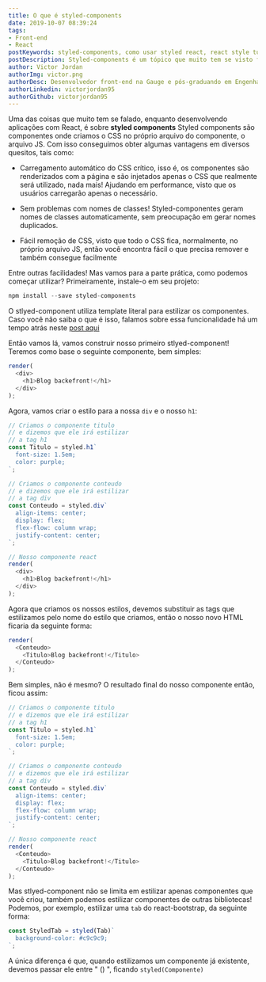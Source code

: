 ```yaml
---
title: O que é styled-components
date: 2019-10-07 08:39:24
tags:
- Front-end
- React
postKeywords: styled-components, como usar styled react, react style tutorial, como styled react, component react, react, component, stlyed-component
postDescription: Styled-components é um tópico que muito tem se visto falar no desenvolvimento front-end com React, você já conhece e já usa? Neste post, mostrarei como usar styled-components no React!
author: Victor Jordan
authorImg: victor.png
authorDesc: Desenvolvedor front-end na Gauge e pós-graduando em Engenharia de Software pela PUC-MG e formado em Banco de Dados pela Fatec, apaixonado por usabilidade, performance e UX!
authorLinkedin: victorjordan95
authorGithub: victorjordan95
---
```


Uma das coisas que muito tem se falado, enquanto desenvolvendo aplicações com React, é sobre **styled components**
Styled components são componentes onde criamos o CSS no próprio arquivo do componente, o arquivo JS.
Com isso conseguimos obter algumas vantagens em diversos quesitos, tais como:

- Carregamento automático do CSS crítico, isso é, os componentes são renderizados com a página e são injetados apenas o CSS que realmente
será utilizado, nada mais! Ajudando em performance, visto que os usuários carregarão apenas o necessário.

- Sem problemas com nomes de classes! Styled-componentes geram nomes de classes automaticamente, sem preocupação em gerar nomes duplicados.

<!-- more -->

- Fácil remoção de CSS, visto que todo o CSS fica, normalmente, no próprio arquivo JS, então você encontra fácil o que precisa remover e também consegue
facilmente 

Entre outras facilidades! 
Mas vamos para a parte prática, como podemos começar utilizar?
Primeiramente, instale-o em seu projeto:

```javascript
npm install --save styled-components
```

O stlyed-component utiliza template literal para estilizar os componentes. 
Caso você não saiba o que é isso, falamos sobre essa funcionalidade há um tempo atrás neste [post aqui](https://backefront.com.br/template-string/)

Então vamos lá, vamos construir nosso primeiro stlyed-component! 
Teremos como base o seguinte componente, bem simples:

```javascript
render(
  <div>
    <h1>Blog backefront!</h1>
  </div>
);
```

Agora, vamos criar o estilo para a nossa `div` e o nosso `h1`:

```javascript
// Criamos o componente titulo
// e dizemos que ele irá estilizar
// a tag h1
const Titulo = styled.h1`
  font-size: 1.5em;
  color: purple;
`;

// Criamos o componente conteudo
// e dizemos que ele irá estilizar
// a tag div
const Conteudo = styled.div`
  align-items: center;
  display: flex;
  flex-flow: column wrap;
  justify-content: center;
`;

// Nosso componente react
render(
  <div>
    <h1>Blog backefront!</h1>
  </div>
);
```

Agora que criamos os nossos estilos, devemos substituir as tags que estilizamos pelo nome do estilo que criamos, então o nosso novo HTML
ficaria da seguinte forma:

```javascript
render(
  <Conteudo>
    <Titulo>Blog backefront!</Titulo>
  </Conteudo>
);
```

Bem simples, não é mesmo?
O resultado final do nosso componente então, ficou assim:

```javascript
// Criamos o componente titulo
// e dizemos que ele irá estilizar
// a tag h1
const Titulo = styled.h1`
  font-size: 1.5em;
  color: purple;
`;

// Criamos o componente conteudo
// e dizemos que ele irá estilizar
// a tag div
const Conteudo = styled.div`
  align-items: center;
  display: flex;
  flex-flow: column wrap;
  justify-content: center;
`;

// Nosso componente react
render(
  <Conteudo>
    <Titulo>Blog backefront!</Titulo>
  </Conteudo>
);
```

Mas stlyed-component não se limita em estilizar apenas componentes que você criou, também podemos estilizar componentes
de outras bibliotecas! Podemos, por exemplo, estilizar uma `tab` do react-bootstrap, da seguinte forma:

```javascript
const StyledTab = styled(Tab)`
  background-color: #c9c9c9;
`;
```

A única diferença é que, quando estilizamos um componente já existente, devemos passar ele entre " () ", ficando `styled(Componente)`